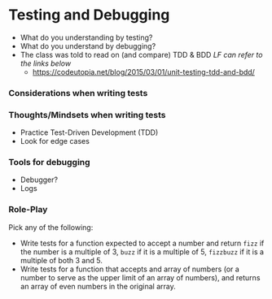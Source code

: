 # Testing and Debugging

* What do you understanding by testing?
* What do you understand by debugging?
* The class was told to read on (and compare) TDD & BDD *LF can refer to the links below*
    * https://codeutopia.net/blog/2015/03/01/unit-testing-tdd-and-bdd/

### Considerations when writing tests

### Thoughts/Mindsets when writing tests

* Practice Test-Driven Development (TDD)
* Look for edge cases

### Tools for debugging

* Debugger?
* Logs

### Role-Play

Pick any of the following:

* Write tests for a function expected to accept a number and return `fizz` if the number is a multiple of 3, `buzz` if it is a multiple of 5, `fizzbuzz` if it is a multiple of both 3 and 5.
* Write tests for a function that accepts and array of numbers (or a number to serve as the upper limit of an array of numbers), and returns an array of even numbers in the original array.